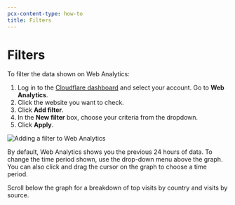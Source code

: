 ```yaml
---
pcx-content-type: how-to
title: Filters
---
```


# Filters

To filter the data shown on Web Analytics:

1. Log in to the [Cloudflare dashboard](https://dash.cloudflare.com/) and select your account. Go to **Web Analytics**.
2. Click the website you want to check.
3. Click **Add filter**.
4. In the **New filter** box, choose your criteria from the dropdown.
5. Click **Apply**.

![Adding a filter to Web Analytics](/analytics/static/images/dash-web_analytics-filters.png)

By default, Web Analytics shows you the previous 24 hours of data. To change the time period shown, use the drop-down menu above the graph. You can also click and drag the cursor on the graph to choose a time period.

Scroll below the graph for a breakdown of top visits by country and visits by source.